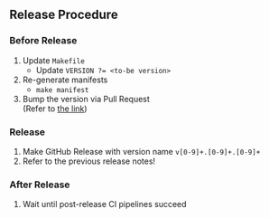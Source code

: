 ## Release Procedure

### Before Release
1. Update `Makefile`
    - Update `VERSION ?= <to-be version>`
2. Re-generate manifests
    - `make manifest`
3. Bump the version via Pull Request  
   (Refer to [the link](https://github.com/tmax-cloud/cicd-operator/pull/152))

### Release
1. Make GitHub Release with version name `v[0-9]+.[0-9]+.[0-9]+`
2. Refer to the previous release notes!

### After Release
1. Wait until post-release CI pipelines succeed
